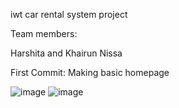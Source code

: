 iwt car rental system project

Team members:

Harshita and Khairun Nissa

First Commit: Making basic homepage

![image](https://github.com/user-attachments/assets/56c85c8c-bb5b-483d-bf5d-f972122ea23e)
![image](https://github.com/user-attachments/assets/84a84c12-ca82-4cc8-8ed4-887a9ab2296c)

